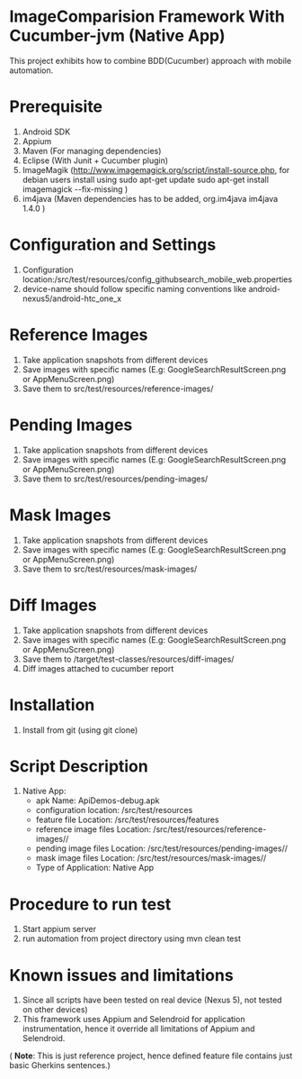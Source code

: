 ImageComparision Framework With Cucumber-jvm (Native App)
====================

This project exhibits how to combine BDD(Cucumber) approach with mobile automation. 

Prerequisite
=====================
1. Android SDK
2. Appium
3. Maven (For managing dependencies)
4. Eclipse (With Junit + Cucumber plugin)
5. ImageMagik 
(http://www.imagemagick.org/script/install-source.php, 
for debian users install using 
sudo apt-get update
sudo apt-get install imagemagick --fix-missing )
6. im4java (Maven dependencies has to be added,
		<dependency>
			<groupId>org.im4java</groupId>
			<artifactId>im4java</artifactId>
			<version>1.4.0</version>
		</dependency>
	)

Configuration and Settings
=====================
1. Configuration location:/src/test/resources/config_githubsearch_mobile_web.properties
2. device-name should follow specific naming conventions like android-nexus5/android-htc_one_x

Reference Images
=====================
1. Take application snapshots from different devices
2. Save images with specific names (E.g: GoogleSearchResultScreen.png or AppMenuScreen.png)
3. Save them to src/test/resources/reference-images/<device-name>

Pending Images
=====================
1. Take application snapshots from different devices
2. Save images with specific names (E.g: GoogleSearchResultScreen.png or AppMenuScreen.png)
3. Save them to src/test/resources/pending-images/<device-name>

Mask Images
=====================
1. Take application snapshots from different devices
2. Save images with specific names (E.g: GoogleSearchResultScreen.png or AppMenuScreen.png)
3. Save them to src/test/resources/mask-images/<device-name>

Diff Images
=====================
1. Take application snapshots from different devices
2. Save images with specific names (E.g: GoogleSearchResultScreen.png or AppMenuScreen.png)
3. Save them to /target/test-classes/resources/diff-images/<device-name>
4. Diff images attached to cucumber report

Installation
=====================
1. Install from git (using git clone)

Script Description
=====================
1. Native App:
	* apk Name: ApiDemos-debug.apk
	* configuration location: /src/test/resources
	* feature file Location: /src/test/resources/features
	* reference image files Location: /src/test/resources/reference-images/<device-name>/
	* pending image files Location: /src/test/resources/pending-images/<device-name>/
	* mask image files Location: /src/test/resources/mask-images/<device-name>/
	* Type of Application: Native App
	
Procedure to run test
=====================
1. Start appium server
2. run automation from project directory using mvn clean test


Known issues and limitations 
=====================
1. Since all scripts have been tested on real device (Nexus 5), not tested on other devices)
2. This framework uses Appium and Selendroid for application instrumentation, hence it override all limitations of Appium and Selendroid.

( **Note**: This is just reference project, hence defined feature file contains just basic Gherkins sentences.)
